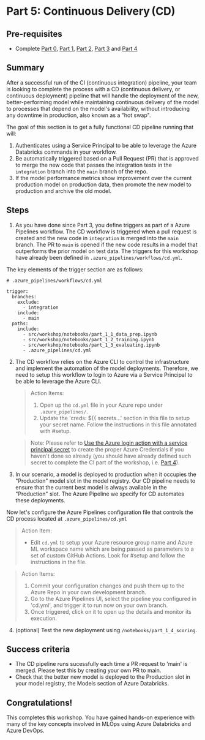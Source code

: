 # Part 5: Continuous Delivery (CD)

## Pre-requisites
- Complete [Part 0](part_0.md), [Part 1](part_1.md), [Part 2](part_2.md), [Part 3](part_3.md) and [Part 4](part_4.md)

## Summary 

After a successful run of the CI (continuous integration) pipeline, your team is looking to complete the process with a CD (continuous delivery, or continuous deployment) pipeline that will handle the deployment of the new, better-performing model while maintaining continuous delivery of the model to processes that depend on the model's availability, without introducing any downtime in production, also known as a "hot swap".

The goal of this section is to get a fully functional CD pipeline running that will:
    
1. Authenticates using a Service Principal to be able to leverage the Azure Databricks commands in your workflow.
2. Be automatically triggered based on a Pull Request (PR) that is approved to merge the new code that passes the integration tests in the `integration` branch into the `main` branch of the repo.
3. If the model performance metrics show improvement over the current production model on production data, then promote the new model to production and archive the old model. 

## Steps

1. As you have done since Part 3, you define triggers as part of a Azure Pipelines workflow. The CD workflow is triggered when a pull request is created and the new code in `integration` is merged into the `main` branch. The PR to `main` is opened  if the new code results in a model that outperforms the prior model on test data. The triggers for this workshop have already been defined in `.azure_pipelines/workflows/cd.yml`. 

The key elements of the trigger section are as follows:

```
# .azure_pipelines/workflows/cd.yml

trigger:
  branches:
    exclude:
      - integration
    include:
      - main
  paths:
    include:
      - src/workshop/notebooks/part_1_1_data_prep.ipynb
      - src/workshop/notebooks/part_1_2_training.ipynb
      - src/workshop/notebooks/part_1_3_evaluating.ipynb
      - .azure_pipelines/cd.yml

```

2. The CD workflow relies on the Azure CLI to control the infrastructure and implement the automation of the model deployments. Therefore, we need to setup this workflow to login to Azure via a Service Principal to be able to leverage the Azure CLI.

    > Action Items:
    > 1. Open up the `cd.yml` file in your Azure repo under `.azure_pipelines/`.
    > 2. Update the 'creds: ${{ secrets...' section in this file to setup your secret name. Follow the instructions in this file annotated with #setup.

    > Note: Please refer to [Use the Azure login action with a service principal secret](https://docs.microsoft.com/en-us/azure/developer/github/connect-from-azure?tabs=azure-portal%2Cwindows#use-the-azure-login-action-with-a-service-principal-secret) to create the proper Azure Credentials if you haven't done so already (you should have already defined such secret to complete the CI part of the workshop, i.e. [Part 4](part_4.md)).

3. In our scenario, a model is deployed to production when it occupies the "Production" model slot in the model registry. Our CD pipeline needs to ensure that the current best model is always available in the "Production" slot. The Azure Pipeline we specify for CD automates these deployments.

Now let's configure the Azure Pipelines configuration file that controls the CD process located at `.azure_pipelines/cd.yml`

> Action Item:
>- Edit `cd.yml` to setup your Azure resource group name and Azure ML workspace name which are being passed as parameters to a set of custom GitHub Actions. Look for #setup and follow the instructions in the file.

> Action Items:
> 1. Commit your configuration changes and push them up to the Azure Repo in your own development branch. 
> 2. Go to the Azure Pipelines UI, select the pipeline you configured in 'cd.yml', and trigger it to run now on your own branch.
> 3. Once triggered, click on it to open up the details and monitor its execution.


4. (optional) Test the new deployment using `/notebooks/part_1_4_scoring`.

## Success criteria

- The CD pipeline runs sucessfully each time a PR request to 'main' is merged. Please test this by creating your own PR to main.
- Check that the better new model is deployed to the Production slot in your model registry, the Models section of Azure Databricks.


## Congratulations!
This completes this workshop. You have gained hands-on experience with many of the key concepts involved in MLOps using Azure Databricks and Azure DevOps. 